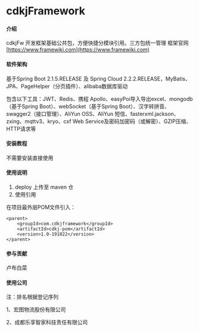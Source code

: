 # cdkjFramework

#### 介绍
cdkjFw 开发框架基础公共包，方便快捷分模块引用。三方包统一管理
框架官网 [https://www.framewiki.com](https://www.framewiki.com)

#### 软件架构
基于Spring Boot 2.1.5.RELEASE 及 Spring Cloud 2.2.2.RELEASE，MyBatis、JPA、PageHelper（分页插件）、alibaba数据库驱动

包含以下工具：JWT、Redis、携程 Apollo、easyPoi导入导出excel、mongodb（基于Spring Boot）、webSocket（基于Spring Boot）、汉字转拼音、swagger2（接口管理）、AliYun OSS、AliYun 短信、fasterxml.jackson、zxing、mqttv3、kryo、cxf Web Service及密码加密码（或解密）、GZIP压缩、HTTP请求等

#### 安装教程

不需要安装直接使用

#### 使用说明

1. deploy 上传至 maven 仓
2. 使用引用

在项目最外层POM文件引入：

    <parent>
        <groupId>com.cdkjframework</groupId>
        <artifactId>cdkj-pom</artifactId>
        <version>1.0-191022</version>
    </parent>

#### 参与贡献

卢布白菜

#### 使用公司
注：排名根据登记序列

1、宏图物流股份有限公司

2、成都乐享智家科技责任有限公司

